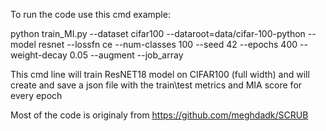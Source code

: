 To run the code use this cmd example:

python train_MI.py --dataset cifar100 --dataroot=data/cifar-100-python --model resnet --lossfn ce --num-classes 100 --seed 42 --epochs 400 --weight-decay 0.05  --augment --job_array

This cmd line will train ResNET18 model on CIFAR100 (full width) and will create and save a json file with the train\test metrics and MIA score for every epoch

Most of the code is originaly from https://github.com/meghdadk/SCRUB
